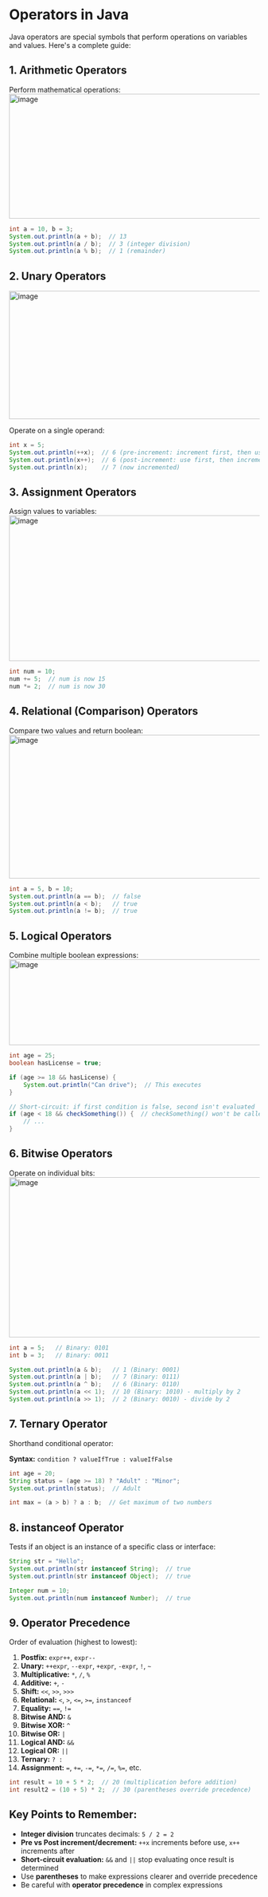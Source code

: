
# Operators in Java

Java operators are special symbols that perform operations on variables and values. Here's a complete guide:

## 1. **Arithmetic Operators**

Perform mathematical operations:
<img width="902" height="250" alt="image" src="https://github.com/user-attachments/assets/a71a289d-88a4-4be2-a364-cd0b82781144" />

```java
int a = 10, b = 3;
System.out.println(a + b);  // 13
System.out.println(a / b);  // 3 (integer division)
System.out.println(a % b);  // 1 (remainder)
```
## 2. **Unary Operators**
<img width="897" height="257" alt="image" src="https://github.com/user-attachments/assets/9cbea31d-c447-4800-8432-419fb0861d72" />

Operate on a single operand:

``` java
int x = 5;
System.out.println(++x);  // 6 (pre-increment: increment first, then use)
System.out.println(x++);  // 6 (post-increment: use first, then increment)
System.out.println(x);    // 7 (now incremented)
```

## 3. **Assignment Operators**

Assign values to variables:
<img width="902" height="292" alt="image" src="https://github.com/user-attachments/assets/147f5e13-0ad2-472f-9006-bce927c63af9" />
``` java
int num = 10;
num += 5;  // num is now 15
num *= 2;  // num is now 30
```
## 4. **Relational (Comparison) Operators**

Compare two values and return boolean:
<img width="893" height="288" alt="image" src="https://github.com/user-attachments/assets/fcbab8d7-5696-401f-8efc-e117217764e3" />
``` java
int a = 5, b = 10;
System.out.println(a == b);  // false
System.out.println(a < b);   // true
System.out.println(a != b);  // true
```
## 5. **Logical Operators**

Combine multiple boolean expressions:
<img width="892" height="172" alt="image" src="https://github.com/user-attachments/assets/16d3f616-273f-41f8-bf59-71a080d814c1" />

``` java
int age = 25;
boolean hasLicense = true;

if (age >= 18 && hasLicense) {
    System.out.println("Can drive");  // This executes
}

// Short-circuit: if first condition is false, second isn't evaluated
if (age < 18 && checkSomething()) {  // checkSomething() won't be called
    // ...
}
```
## 6. **Bitwise Operators**

Operate on individual bits:
<img width="887" height="321" alt="image" src="https://github.com/user-attachments/assets/4da5a39e-9e2d-4b1c-a9d9-55f42228ee00" />

``` java
int a = 5;   // Binary: 0101
int b = 3;   // Binary: 0011

System.out.println(a & b);   // 1 (Binary: 0001)
System.out.println(a | b);   // 7 (Binary: 0111)
System.out.println(a ^ b);   // 6 (Binary: 0110)
System.out.println(a << 1);  // 10 (Binary: 1010) - multiply by 2
System.out.println(a >> 1);  // 2 (Binary: 0010) - divide by 2
```
## 7. **Ternary Operator**

Shorthand conditional operator:

**Syntax:** `condition ? valueIfTrue : valueIfFalse`
``` java
int age = 20;
String status = (age >= 18) ? "Adult" : "Minor";
System.out.println(status);  // Adult

int max = (a > b) ? a : b;  // Get maximum of two numbers
```
## 8. **instanceof Operator**

Tests if an object is an instance of a specific class or interface:
```java
String str = "Hello";
System.out.println(str instanceof String);  // true
System.out.println(str instanceof Object);  // true

Integer num = 10;
System.out.println(num instanceof Number);  // true
```
## 9. **Operator Precedence**

Order of evaluation (highest to lowest):

1.  **Postfix:** `expr++`, `expr--`
2.  **Unary:** `++expr`, `--expr`, `+expr`, `-expr`, `!`, `~`
3.  **Multiplicative:** `*`, `/`, `%`
4.  **Additive:** `+`, `-`
5.  **Shift:** `<<`, `>>`, `>>>`
6.  **Relational:** `<`, `>`, `<=`, `>=`, `instanceof`
7.  **Equality:** `==`, `!=`
8.  **Bitwise AND:** `&`
9.  **Bitwise XOR:** `^`
10.  **Bitwise OR:** `|`
11.  **Logical AND:** `&&`
12.  **Logical OR:** `||`
13.  **Ternary:** `? :`
14.  **Assignment:** `=`, `+=`, `-=`, `*=`, `/=`, `%=`, etc.


```java
int result = 10 + 5 * 2;  // 20 (multiplication before addition)
int result2 = (10 + 5) * 2;  // 30 (parentheses override precedence)
```

## Key Points to Remember:

-   **Integer division** truncates decimals: `5 / 2 = 2`
-   **Pre vs Post increment/decrement:** `++x` increments before use, `x++` increments after
-   **Short-circuit evaluation:** `&&` and `||` stop evaluating once result is determined
-   Use **parentheses** to make expressions clearer and override precedence
-   Be careful with **operator precedence** in complex expressions



